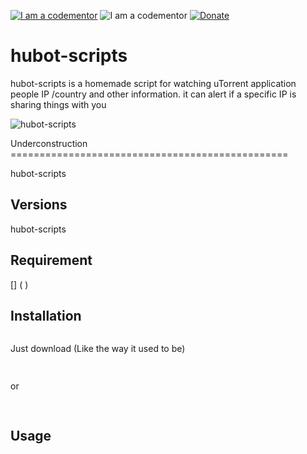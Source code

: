 <a href="http://bitly.com/2grT54q"><img src="https://cdn.codementor.io/badges/i_am_a_codementor_dark.svg" alt="I am a codementor" style="max-width:100%"/></a> <img src="https://hubot.github.com/assets/images/layout/hubot-avatar@2x.png" alt="I am a codementor" style="max-width:50%"/></a> 
 [![Donate](https://www.paypalobjects.com/en_US/i/btn/btn_donateCC_LG.gif)](https://www.paypal.com/cgi-bin/webscr?cmd=_s-xclick&hosted_button_id=WX4EKLLLV49WG)


hubot-scripts
=============

hubot-scripts is a homemade script for watching uTorrent application people IP /country and other information.
it can alert if a specific IP is sharing things with you  

![hubot-scripts](https://hubot.github.com/assets/images/layout/hubot-avatar@2x.png)

Underconstruction ================================================

hubot-scripts



Versions
--------
hubot-scripts


Requirement
------------


[] ( )


Installation
------------


```bash


```


Just download (Like the way it used to be)

```bash
    
```
or

```bash
    
```
Usage
-----

```bash
   
```
